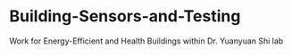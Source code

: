 # Building-Sensors-and-Testing
Work for Energy-Efficient and Health Buildings within Dr. Yuanyuan Shi lab

